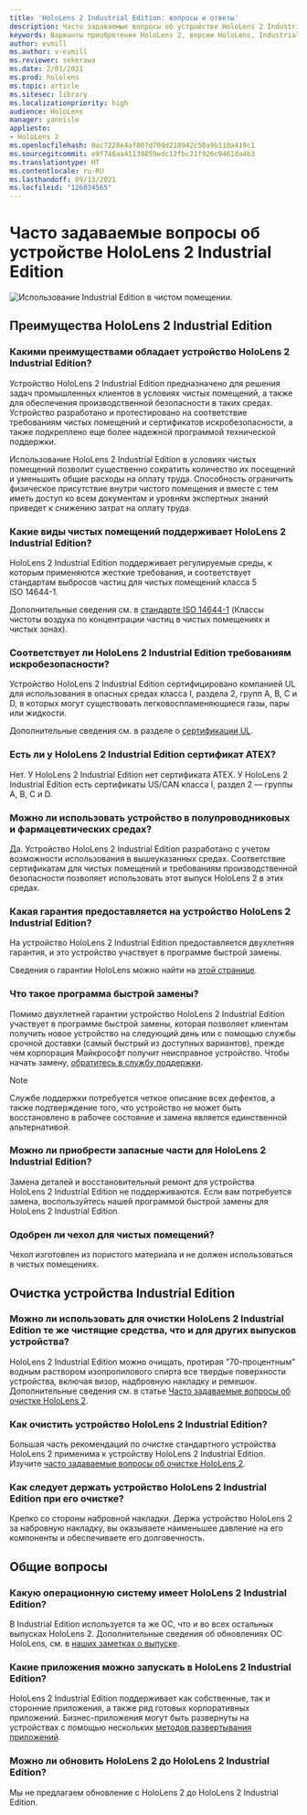 ```yaml
---
title: 'HoloLens 2 Industrial Edition: вопросы и ответы'
description: Часто задаваемые вопросы об устройстве HoloLens 2 Industrial Edition
keywords: Варианты приобретения HoloLens 2, версии HoloLens, Industrial Edition
author: evmill
ms.author: v-evmill
ms.reviewer: sekerawa
ms.date: 2/01/2021
ms.prod: hololens
ms.topic: article
ms.sitesec: library
ms.localizationpriority: high
audience: HoloLens
manager: yannisle
appliesto:
- HoloLens 2
ms.openlocfilehash: 0ac7228e4af807d709d218942c50a9b110a419c1
ms.sourcegitcommit: e9f746aa41139859edc12fbc21f926c9461da4b3
ms.translationtype: HT
ms.contentlocale: ru-RU
ms.lasthandoff: 09/13/2021
ms.locfileid: "126034565"
---
```

# <a name="hololens-2---industrial-edition-faq"></a>Часто задаваемые вопросы об устройстве HoloLens 2 Industrial Edition

![Использование Industrial Edition в чистом помещении.](./images/industrial-sku-with-remote-assist.png)

## <a name="hololens-2-industrial-edition-benefits"></a>Преимущества HoloLens 2 Industrial Edition

### <a name="what-benefits-does-hololens-2-industrial-edition-2-include"></a>Какими преимуществами обладает устройство HoloLens 2 Industrial Edition?

Устройство HoloLens 2 Industrial Edition предназначено для решения задач промышленных клиентов в условиях чистых помещений, а также для обеспечения производственной безопасности в таких средах. Устройство разработано и протестировано на соответствие требованиям чистых помещений и сертификатов искробезопасности, а также подкреплено еще более надежной программой технической поддержки.

Использование HoloLens 2 Industrial Edition в условиях чистых помещений позволит существенно сократить количество их посещений и уменьшить общие расходы на оплату труда. Способность ограничить физическое присутствие внутри чистого помещения и вместе с тем иметь доступ ко всем документам и уровням экспертных знаний приведет к снижению затрат на оплату труда.

### <a name="what-clean-room-environments-does-hololens-2-industrial-edition-support"></a>Какие виды чистых помещений поддерживает HoloLens 2 Industrial Edition?

HoloLens 2 Industrial Edition поддерживает регулируемые среды, к которым применяются жесткие требования, и соответствует стандартам выбросов частиц для чистых помещений класса 5 ISO 14644-1.

Дополнительные сведения см. в [стандарте ISO 14644-1](https://www.iso.org/standard/53394.html) (Классы чистоты воздуха по концентрации частиц в чистых помещениях и чистых зонах).

### <a name="does-hololens-2-industrial-edition-meet-requirements-for-intrinsic-safety"></a>Соответствует ли HoloLens 2 Industrial Edition требованиям искробезопасности?

Устройство HoloLens 2 Industrial Edition сертифицировано компанией UL для использования в опасных средах класса I, раздела 2, групп A, B, C и D, в которых могут существовать легковоспламеняющиеся газы, пары или жидкости.

Дополнительные сведения см. в разделе о [сертификации UL](https://www.ul.com/services/ul-and-c-ul-hazardous-areas-certification-north-america?csrf-token=CIwNZNlR4XbisJF39I8yWnWX9wX4WFoz&amp;Search=UL+Class+I%2C+Dev+2+&amp;search-submit=Search).

### <a name="does-the-hololens-2-industrial-edition-hold-an-atex-certification"></a>Есть ли у HoloLens 2 Industrial Edition сертификат ATEX?

Нет. У HoloLens 2 Industrial Edition нет сертификата ATEX. У HoloLens 2 Industrial Edition есть сертификаты US/CAN класса I, раздел 2 — группы A, B, C и D.

### <a name="can-the-device-be-used-in-semiconductor-and-pharmaceutical-environments"></a>Можно ли использовать устройство в полупроводниковых и фармацевтических средах?

Да. Устройство HoloLens 2 Industrial Edition разработано с учетом возможности использования в вышеуказанных средах. Соответствие сертификатам для чистых помещений и требованиям производственной безопасности позволяет использовать этот выпуск HoloLens 2 в этих средах.

### <a name="what-is-the-hololens-2-industrial-edition-warranty"></a>Какая гарантия предоставляется на устройство HoloLens 2 Industrial Edition?

На устройство HoloLens 2 Industrial Edition предоставляется двухлетняя гарантия, и это устройство участвует в программе быстрой замены.

Сведения о гарантии HoloLens можно найти на [этой странице](https://support.microsoft.com/warranty).

### <a name="what39s-the-rapid-replacement-program"></a>Что такое программа быстрой замены?

Помимо двухлетней гарантии устройство HoloLens 2 Industrial Edition участвует в программе быстрой замены, которая позволяет клиентам получить новое устройство на следующий день или с помощью службы срочной доставки (самый быстрый из доступных вариантов), прежде чем корпорация Майкрософт получит неисправное устройство. Чтобы начать замену, [обратитесь в службу поддержки](https://aka.ms/hololenssupport).

> [!NOTE]
> Службе поддержки потребуется четкое описание всех дефектов, а также подтверждение того, что устройство не может быть восстановлено в рабочее состояние и замена является единственной альтернативой.

### <a name="can-i-purchase-replacement-parts-for-hololens-2-industrial-edition"></a>Можно ли приобрести запасные части для HoloLens 2 Industrial Edition?

Замена деталей и восстановительный ремонт для устройства HoloLens 2 Industrial Edition не поддерживаются. Если вам потребуется замена, воспользуйтесь нашей программой быстрой замены для HoloLens 2 Industrial Edition.

### <a name="is-the-carrying-case-clean-room-approved"></a>Одобрен ли чехол для чистых помещений?

Чехол изготовлен из пористого материала и не должен использоваться в чистых помещениях.

## <a name="cleaning-the-industrial-edition"></a>Очистка устройства Industrial Edition

### <a name="can-i-use-the-same-cleaning-materials-for-hololens-2-industrial-edition-as-the-other-editions"></a>Можно ли использовать для очистки HoloLens 2 Industrial Edition те же чистящие средства, что и для других выпусков устройства?

HoloLens 2 Industrial Edition можно очищать, протирая &quot;70-процентным&quot; водным раствором изопропилового спирта все твердые поверхности устройства, включая визор, надбровную накладку и ремешок. Дополнительные сведения см. в статье [Часто задаваемые вопросы об очистке HoloLens 2](/hololens/hololens2-maintenance).

### <a name="how-do-i-clean-hololens-2-industrial-edition"></a>Как очистить устройство HoloLens 2 Industrial Edition?

Большая часть рекомендаций по очистке стандартного устройства HoloLens 2 применима к устройству HoloLens 2 Industrial Edition. Изучите [часто задаваемые вопросы об очистке HoloLens 2](/hololens/hololens2-maintenance).

### <a name="how-should-i-hold-hololens-2-industrial-edition-when-cleaning-it"></a>Как следует держать устройство HoloLens 2 Industrial Edition при его очистке?

Крепко со стороны набровной накладки. Держа устройство HoloLens 2 за набровную накладку, вы оказываете наименьшее давление на его компоненты и обеспечиваете его долговечность.

## <a name="general-questions"></a>Общие вопросы

### <a name="what-operating-system-does-the-hololens-2-industrial-edition-have"></a>Какую операционную систему имеет HoloLens 2 Industrial Edition?

В Industrial Edition используется та же ОС, что и во всех остальных выпусках HoloLens 2. Дополнительные сведения об обновлениях ОС HoloLens, см. в [наших заметках о выпуске](hololens-release-notes.md).

### <a name="what-apps-can-run-on-the-hololens-2-industrial-edition"></a>Какие приложения можно запускать в HoloLens 2 Industrial Edition?

HoloLens 2 Industrial Edition поддерживает как собственные, так и сторонние приложения, а также ряд готовых корпоративных приложений. Бизнес-приложения могут быть развернуты на устройствах с помощью нескольких [методов развертывания приложений](/hololens/app-deploy-overview).

### <a name="can-i-upgrade-from-hololens-2-to-hololens-2-industrial-edition"></a>Можно ли обновить HoloLens 2 до HoloLens 2 Industrial Edition?

Мы не предлагаем обновление с HoloLens 2 до HoloLens 2 Industrial Edition.
